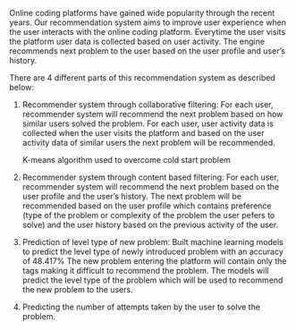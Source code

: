 Online coding platforms have gained wide popularity through the recent
years. Our recommendation system aims to improve user experience
when the user interacts with the online coding platform. Everytime the user
visits the platform user data is collected based on user activity. The
engine recommends next problem to the user based on the user profile
and user’s history.

There are 4 different parts of this recommendation system as described below:
1.  Recommender system through collaborative filtering: For
    each user, recommender system will recommend the next problem based on how
    similar users solved the problem. For each user, user activity data is
    collected when the user visits the platform and based on the user
    activity data of similar users the next problem will be recommended.
    
    K-means algorithm used to overcome cold start problem
    
2.  Recommender system through content based filtering: For each user,
    recommender system will recommend the next problem based on the user profile
    and the user’s history. The next problem will be recommended based
    on the user profile which contains preference (type of the problem or
    complexity of the problem the user pefers to solve) and the user
    history based on the previous activity of the user.
    
3.  Prediction of level type of new problem: Built machine learning models
    to predict the level type of newly introduced problem with an accuracy of 48.417%
    The new problem entering the platform will contain only the tags making it
    difficult to recommend the problem. The models will predict the level type of the 
    problem which will be used to recommend the new problem to the users.
    
4.  Predicting the number of attempts taken by the user to solve the
    problem.
